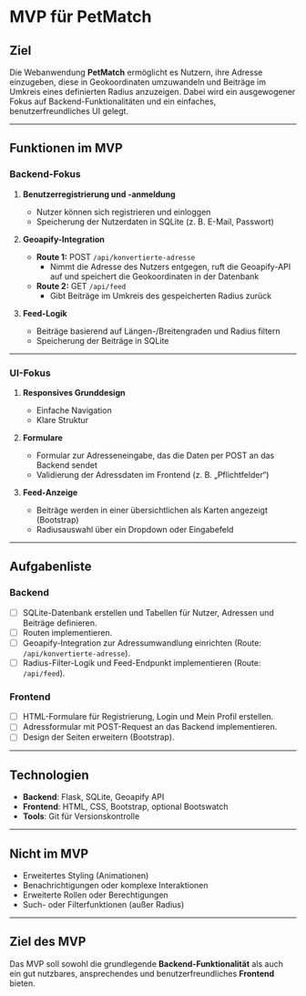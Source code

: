 # MVP für PetMatch

## Ziel
Die Webanwendung **PetMatch** ermöglicht es Nutzern, ihre Adresse einzugeben, diese in Geokoordinaten umzuwandeln und Beiträge im Umkreis eines definierten Radius anzuzeigen. Dabei wird ein ausgewogener Fokus auf Backend-Funktionalitäten und ein einfaches, benutzerfreundliches UI gelegt.

---

## Funktionen im MVP

### **Backend-Fokus**
1. **Benutzerregistrierung und -anmeldung**
   - Nutzer können sich registrieren und einloggen
   - Speicherung der Nutzerdaten in SQLite (z. B. E-Mail, Passwort)

2. **Geoapify-Integration**
   - **Route 1:** POST `/api/konvertierte-adresse`
     - Nimmt die Adresse des Nutzers entgegen, ruft die Geoapify-API auf und speichert die Geokoordinaten in der Datenbank
   - **Route 2:** GET `/api/feed`
     - Gibt Beiträge im Umkreis des gespeicherten Radius zurück

3. **Feed-Logik**
   - Beiträge basierend auf Längen-/Breitengraden und Radius filtern
   - Speicherung der Beiträge in SQLite

---

### **UI-Fokus**
1. **Responsives Grunddesign**
   - Einfache Navigation
   - Klare Struktur 
   

2. **Formulare**
   - Formular zur Adresseneingabe, das die Daten per POST an das Backend sendet
   - Validierung der Adressdaten im Frontend (z. B. „Pflichtfelder“)

3. **Feed-Anzeige**
   - Beiträge werden in einer übersichtlichen als Karten angezeigt (Bootstrap)
   - Radiusauswahl über ein Dropdown oder Eingabefeld

---

## Aufgabenliste

### **Backend**
- [ ] SQLite-Datenbank erstellen und Tabellen für Nutzer, Adressen und Beiträge definieren.
- [ ] Routen implementieren.
- [ ] Geoapify-Integration zur Adressumwandlung einrichten (Route: `/api/konvertierte-adresse`).
- [ ] Radius-Filter-Logik und Feed-Endpunkt implementieren (Route: `/api/feed`).

### **Frontend**
- [ ] HTML-Formulare für Registrierung, Login und Mein Profil erstellen.
- [ ] Adressformular mit POST-Request an das Backend implementieren.
- [ ] Design der Seiten erweitern (Bootstrap).

---

## Technologien
- **Backend**: Flask, SQLite, Geoapify API
- **Frontend**: HTML, CSS, Bootstrap, optional Bootswatch
- **Tools**: Git für Versionskontrolle

---

## Nicht im MVP
- Erweitertes Styling (Animationen)
- Benachrichtigungen oder komplexe Interaktionen
- Erweiterte Rollen oder Berechtigungen
- Such- oder Filterfunktionen (außer Radius)

---

## Ziel des MVP
Das MVP soll sowohl die grundlegende **Backend-Funktionalität** als auch ein gut nutzbares, ansprechendes und benutzerfreundliches **Frontend** bieten. 
